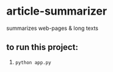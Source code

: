 # article-summarizer
summarizes web-pages &amp; long texts

<h2>to run this project: </h2>

1. `python app.py`

